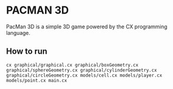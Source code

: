 # PACMAN 3D
PacMan 3D is a simple 3D game powered by the CX programming language.

## How to run
```console
cx graphical/graphical.cx graphical/boxGeometry.cx graphical/sphereGeometry.cx graphical/cylinderGeometry.cx graphical/circleGeometry.cx models/cell.cx models/player.cx models/point.cx main.cx
```
